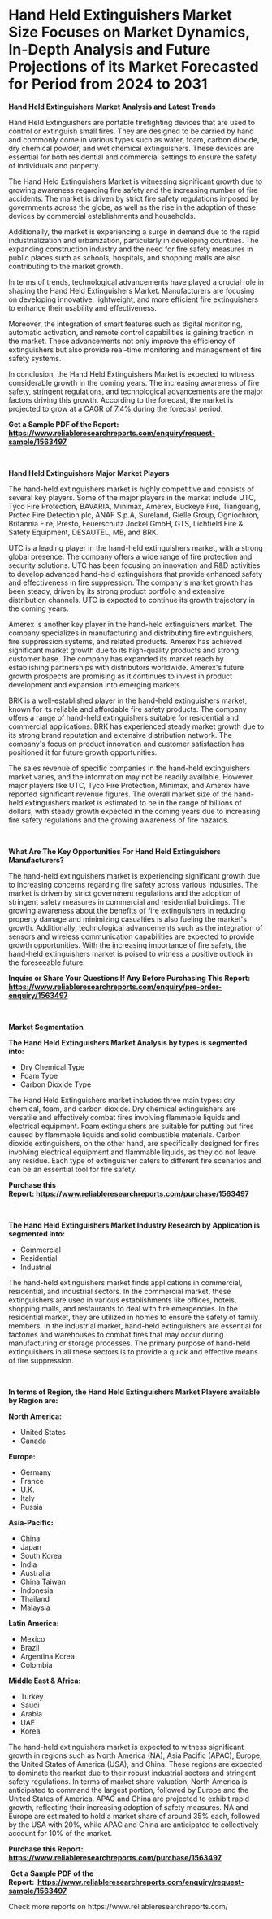 <p><h1>Hand Held Extinguishers Market Size Focuses on Market Dynamics, In-Depth Analysis and Future Projections of its Market Forecasted for Period from 2024 to 2031</h1></p><p><strong>Hand Held Extinguishers Market Analysis and Latest Trends</strong></p>
<p><p>Hand Held Extinguishers are portable firefighting devices that are used to control or extinguish small fires. They are designed to be carried by hand and commonly come in various types such as water, foam, carbon dioxide, dry chemical powder, and wet chemical extinguishers. These devices are essential for both residential and commercial settings to ensure the safety of individuals and property.</p><p>The Hand Held Extinguishers Market is witnessing significant growth due to growing awareness regarding fire safety and the increasing number of fire accidents. The market is driven by strict fire safety regulations imposed by governments across the globe, as well as the rise in the adoption of these devices by commercial establishments and households.</p><p>Additionally, the market is experiencing a surge in demand due to the rapid industrialization and urbanization, particularly in developing countries. The expanding construction industry and the need for fire safety measures in public places such as schools, hospitals, and shopping malls are also contributing to the market growth.</p><p>In terms of trends, technological advancements have played a crucial role in shaping the Hand Held Extinguishers Market. Manufacturers are focusing on developing innovative, lightweight, and more efficient fire extinguishers to enhance their usability and effectiveness.</p><p>Moreover, the integration of smart features such as digital monitoring, automatic activation, and remote control capabilities is gaining traction in the market. These advancements not only improve the efficiency of extinguishers but also provide real-time monitoring and management of fire safety systems.</p><p>In conclusion, the Hand Held Extinguishers Market is expected to witness considerable growth in the coming years. The increasing awareness of fire safety, stringent regulations, and technological advancements are the major factors driving this growth. According to the forecast, the market is projected to grow at a CAGR of 7.4% during the forecast period.</p></p>
<p><strong>Get a Sample PDF of the Report:&nbsp; <a href="https://www.reliableresearchreports.com/enquiry/request-sample/1563497">https://www.reliableresearchreports.com/enquiry/request-sample/1563497</a></strong></p>
<p>&nbsp;</p>
<p><strong>Hand Held Extinguishers Major Market Players</strong></p>
<p><p>The hand-held extinguishers market is highly competitive and consists of several key players. Some of the major players in the market include UTC, Tyco Fire Protection, BAVARIA, Minimax, Amerex, Buckeye Fire, Tianguang, Protec Fire Detection plc, ANAF S.p.A, Sureland, Gielle Group, Ogniochron, Britannia Fire, Presto, Feuerschutz Jockel GmbH, GTS, Lichfield Fire & Safety Equipment, DESAUTEL, MB, and BRK.</p><p>UTC is a leading player in the hand-held extinguishers market, with a strong global presence. The company offers a wide range of fire protection and security solutions. UTC has been focusing on innovation and R&D activities to develop advanced hand-held extinguishers that provide enhanced safety and effectiveness in fire suppression. The company's market growth has been steady, driven by its strong product portfolio and extensive distribution channels. UTC is expected to continue its growth trajectory in the coming years.</p><p>Amerex is another key player in the hand-held extinguishers market. The company specializes in manufacturing and distributing fire extinguishers, fire suppression systems, and related products. Amerex has achieved significant market growth due to its high-quality products and strong customer base. The company has expanded its market reach by establishing partnerships with distributors worldwide. Amerex's future growth prospects are promising as it continues to invest in product development and expansion into emerging markets.</p><p>BRK is a well-established player in the hand-held extinguishers market, known for its reliable and affordable fire safety products. The company offers a range of hand-held extinguishers suitable for residential and commercial applications. BRK has experienced steady market growth due to its strong brand reputation and extensive distribution network. The company's focus on product innovation and customer satisfaction has positioned it for future growth opportunities.</p><p>The sales revenue of specific companies in the hand-held extinguishers market varies, and the information may not be readily available. However, major players like UTC, Tyco Fire Protection, Minimax, and Amerex have reported significant revenue figures. The overall market size of the hand-held extinguishers market is estimated to be in the range of billions of dollars, with steady growth expected in the coming years due to increasing fire safety regulations and the growing awareness of fire hazards.</p></p>
<p>&nbsp;</p>
<p><strong>What Are The Key Opportunities For Hand Held Extinguishers Manufacturers?</strong></p>
<p><p>The hand-held extinguishers market is experiencing significant growth due to increasing concerns regarding fire safety across various industries. The market is driven by strict government regulations and the adoption of stringent safety measures in commercial and residential buildings. The growing awareness about the benefits of fire extinguishers in reducing property damage and minimizing casualties is also fueling the market's growth. Additionally, technological advancements such as the integration of sensors and wireless communication capabilities are expected to provide growth opportunities. With the increasing importance of fire safety, the hand-held extinguishers market is poised to witness a positive outlook in the foreseeable future.</p></p>
<p><strong>Inquire or Share Your Questions If Any Before Purchasing This Report: <a href="https://www.reliableresearchreports.com/enquiry/pre-order-enquiry/1563497">https://www.reliableresearchreports.com/enquiry/pre-order-enquiry/1563497</a></strong></p>
<p>&nbsp;</p>
<p><strong>Market Segmentation</strong></p>
<p><strong>The Hand Held Extinguishers Market Analysis by types is segmented into:</strong></p>
<p><ul><li>Dry Chemical Type</li><li>Foam Type</li><li>Carbon Dioxide Type</li></ul></p>
<p><p>The Hand Held Extinguishers market includes three main types: dry chemical, foam, and carbon dioxide. Dry chemical extinguishers are versatile and effectively combat fires involving flammable liquids and electrical equipment. Foam extinguishers are suitable for putting out fires caused by flammable liquids and solid combustible materials. Carbon dioxide extinguishers, on the other hand, are specifically designed for fires involving electrical equipment and flammable liquids, as they do not leave any residue. Each type of extinguisher caters to different fire scenarios and can be an essential tool for fire safety.</p></p>
<p><strong>Purchase this Report:&nbsp;<a href="https://www.reliableresearchreports.com/purchase/1563497">https://www.reliableresearchreports.com/purchase/1563497</a></strong></p>
<p>&nbsp;</p>
<p><strong>The Hand Held Extinguishers Market Industry Research by Application is segmented into:</strong></p>
<p><ul><li>Commercial</li><li>Residential</li><li>Industrial</li></ul></p>
<p><p>The hand-held extinguishers market finds applications in commercial, residential, and industrial sectors. In the commercial market, these extinguishers are used in various establishments like offices, hotels, shopping malls, and restaurants to deal with fire emergencies. In the residential market, they are utilized in homes to ensure the safety of family members. In the industrial market, hand-held extinguishers are essential for factories and warehouses to combat fires that may occur during manufacturing or storage processes. The primary purpose of hand-held extinguishers in all these sectors is to provide a quick and effective means of fire suppression.</p></p>
<p>&nbsp;</p>
<p><strong>In terms of Region, the Hand Held Extinguishers Market Players available by Region are:</strong></p>
<p>
    <p> <strong> North America: </strong>
        <ul>
            <li>United States</li>
            <li>Canada</li>
        </ul>
        </p> 
    <p> <strong> Europe: </strong>
        <ul>
            <li>Germany</li>
            <li>France</li>
            <li>U.K.</li>
            <li>Italy</li>
            <li>Russia</li>
        </ul>
        </p> 
    <p> <strong> Asia-Pacific: </strong>
        <ul>
            <li>China</li>
            <li>Japan</li>
            <li>South Korea</li>
            <li>India</li>
            <li>Australia</li>
            <li>China Taiwan</li>
            <li>Indonesia</li>
            <li>Thailand</li>
            <li>Malaysia</li>
        </ul>
        </p> 
    <p> <strong> Latin America: </strong>
        <ul>
            <li>Mexico</li>
            <li>Brazil</li>
            <li>Argentina Korea</li>
            <li>Colombia</li>
        </ul>
        </p> 
    <p> <strong> Middle East & Africa: </strong>
        <ul>
            <li>Turkey</li>
            <li>Saudi</li>
            <li>Arabia</li>
            <li>UAE</li>
            <li>Korea</li>
        </ul>
    </p>
    </p>
<p><p>The hand-held extinguishers market is expected to witness significant growth in regions such as North America (NA), Asia Pacific (APAC), Europe, the United States of America (USA), and China. These regions are expected to dominate the market due to their robust industrial sectors and stringent safety regulations. In terms of market share valuation, North America is anticipated to command the largest portion, followed by Europe and the United States of America. APAC and China are projected to exhibit rapid growth, reflecting their increasing adoption of safety measures. NA and Europe are estimated to hold a market share of around 35% each, followed by the USA with 20%, while APAC and China are anticipated to collectively account for 10% of the market.</p></p>
<p><strong>Purchase this Report: <a href="https://www.reliableresearchreports.com/purchase/1563497">https://www.reliableresearchreports.com/purchase/1563497</a></strong></p>
<p>&nbsp;<strong>Get a Sample PDF of the Report:&nbsp;&nbsp;<a href="https://www.reliableresearchreports.com/enquiry/request-sample/1563497">https://www.reliableresearchreports.com/enquiry/request-sample/1563497</a></strong></p>
<p><strong></strong></p>
<p>Check more reports on https://www.reliableresearchreports.com/</p>